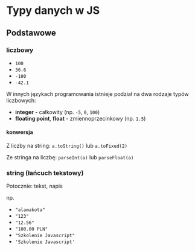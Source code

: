 # Typy danych w JS

## Podstawowe

### liczbowy
* `100`
* `36.6`
* `-100`
* `-42.1`
  
W innych językach programowania istnieje podział na dwa rodzaje typów liczbowych:
- **integer** - całkowity (np. `-5`, `0`, `100`)
- **floating point**, **float** - zmiennoprzecinkowy (np. `1.5`)

#### konwersja
Z liczby na string: `a.toString()` lub `a.toFixed(2)`

Ze stringa na liczbę: `parseInt(a)` lub `parseFloat(a)`

### string (łańcuch tekstowy)
Potocznie: tekst, napis

np.
* `"alamakota"`
* `"123"`
* `"12.56"`
* `"100.00 PLN"`
* `"Szkolenie Javascript"`
* `'Szkolenie Javascript'`

